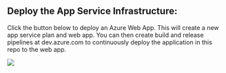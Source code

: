 ## Deploy the App Service Infrastructure:

Click the button below to deploy an Azure Web App. This will create a new app service plan and web app. You can then create build and release pipelines at dev.azure.com to continuously deploy the application in this repo to the web app.

<a href="https://portal.azure.com/#create/Microsoft.Template/uri/https%3A%2F%2Fraw.githubusercontent.com%2Fromanrabodzei%2FAzure-Templates-for-IaC%2Fmaster%2Fazure-deploy.json" target="_blank">
    <img src="http://azuredeploy.net/deploybutton.png"/>
</a>
